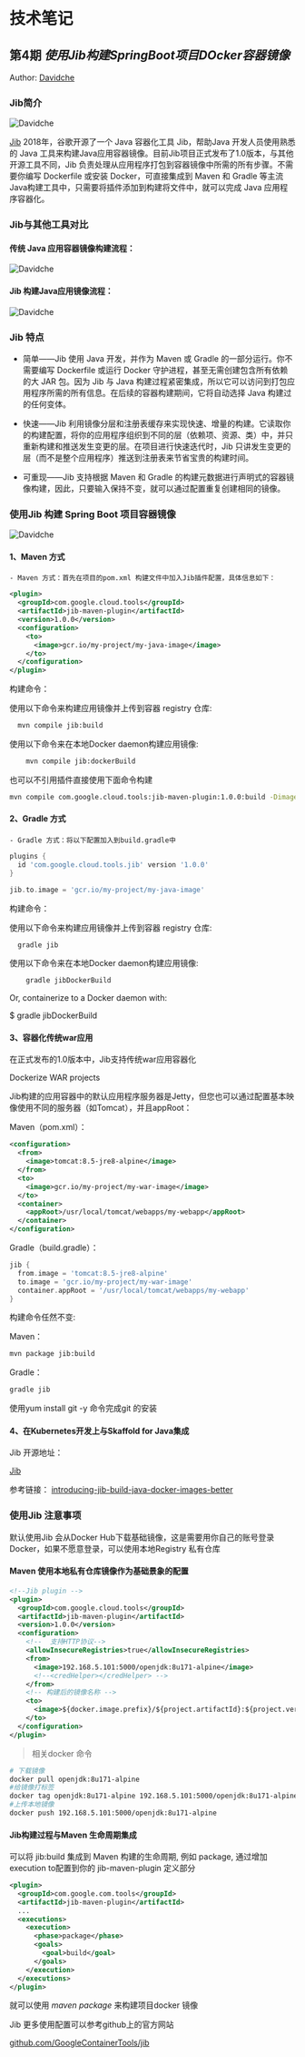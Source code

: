 # 技术笔记

## 第4期 *使用Jib构建SpringBoot项目DOcker容器镜像*

Author: [Davidche](mail:davidche@outlook.com)

### Jib简介

![Davidche](https://davidsche.github.io/news/images/images/jib-000.png)

[Jib](https://portainer.io/)  2018年，谷歌开源了一个 Java 容器化工具 Jib，帮助Java 开发人员使用熟悉的 Java 工具来构建Java应用容器镜像。目前Jib项目正式发布了1.0版本，与其他开源工具不同，Jib 负责处理从应用程序打包到容器镜像中所需的所有步骤。不需要你编写 Dockerfile 或安装 Docker，可直接集成到 Maven 和 Gradle 等主流Java构建工具中，只需要将插件添加到构建将文件中，就可以完成 Java 应用程序容器化。

### Jib与其他工具对比

#### 传统 Java 应用容器镜像构建流程：

![Davidche](https://davidsche.github.io/news/images/images/jib-001.png)

#### Jib 构建Java应用镜像流程：

![Davidche](https://davidsche.github.io/news/images/images/jib-002.png)

### Jib 特点

* 简单——Jib 使用 Java 开发，并作为 Maven 或 Gradle 的一部分运行。你不需要编写 Dockerfile 或运行 Docker 守护进程，甚至无需创建包含所有依赖的大 JAR 包。因为 Jib 与 Java 构建过程紧密集成，所以它可以访问到打包应用程序所需的所有信息。在后续的容器构建期间，它将自动选择 Java 构建过的任何变体。

* 快速——Jib 利用镜像分层和注册表缓存来实现快速、增量的构建。它读取你的构建配置，将你的应用程序组织到不同的层（依赖项、资源、类）中，并只重新构建和推送发生变更的层。在项目进行快速迭代时，Jib 只讲发生变更的层（而不是整个应用程序）推送到注册表来节省宝贵的构建时间。

* 可重现——Jib 支持根据 Maven 和 Gradle 的构建元数据进行声明式的容器镜像构建，因此，只要输入保持不变，就可以通过配置重复创建相同的镜像。

### 使用Jib 构建 Spring Boot 项目容器镜像

![Davidche](https://davidsche.github.io/news/images/images/jib-003.png)

#### 1、Maven 方式

    - Maven 方式：首先在项目的pom.xml 构建文件中加入Jib插件配置，具体信息如下：

```xml
<plugin>
  <groupId>com.google.cloud.tools</groupId>
  <artifactId>jib-maven-plugin</artifactId>
  <version>1.0.0</version>
  <configuration>
    <to>
      <image>gcr.io/my-project/my-java-image</image>
    </to>
  </configuration>
</plugin>
```

构建命令：

使用以下命令来构建应用镜像并上传到容器 registry 仓库:

```bash
  mvn compile jib:build
```

使用以下命令来在本地Docker daemon构建应用镜像:

```bash
    mvn compile jib:dockerBuild
```

也可以不引用插件直接使用下面命令构建

```bash
mvn compile com.google.cloud.tools:jib-maven-plugin:1.0.0:build -Dimage=gcr.io/my-project/my-java-image
```

#### 2、Gradle 方式

    - Gradle 方式：将以下配置加入到build.gradle中

```groovy
plugins {
  id 'com.google.cloud.tools.jib' version '1.0.0'
}

jib.to.image = 'gcr.io/my-project/my-java-image'
```

构建命令：

使用以下命令来构建应用镜像并上传到容器 registry 仓库:

```bash
  gradle jib
```

使用以下命令来在本地Docker daemon构建应用镜像:

```bash
    gradle jibDockerBuild
```

Or, containerize to a Docker daemon with:

  $ gradle jibDockerBuild

#### 3、容器化传统war应用

在正式发布的1.0版本中，Jib支持传统war应用容器化

Dockerize WAR projects

Jib构建的应用容器中的默认应用程序服务器是Jetty，但您也可以通过配置基本映像使用不同的服务器（如Tomcat），并且appRoot：


Maven（pom.xml）：

```pom.xml
<configuration>
  <from>
    <image>tomcat:8.5-jre8-alpine</image>
  </from>
  <to>
    <image>gcr.io/my-project/my-war-image</image>
  </to>
  <container>
    <appRoot>/usr/local/tomcat/webapps/my-webapp</appRoot>
  </container>
</configuration>

```

Gradle（build.gradle）：

```groovy
jib {
  from.image = 'tomcat:8.5-jre8-alpine'
  to.image = 'gcr.io/my-project/my-war-image'
  container.appRoot = '/usr/local/tomcat/webapps/my-webapp'
}
```

构建命令任然不变:

Maven：

```bash
mvn package jib:build
```

Gradle：

```bash
gradle jib
```

使用yum install git -y 命令完成git 的安装

#### 4、在Kubernetes开发上与Skaffold for Java集成

Jib 开源地址：

[Jib](https://github.com/GoogleContainerTools/jib)

参考链接：
[introducing-jib-build-java-docker-images-better](https://cloudplatform.googleblog.com/2018/07/introducing-jib-build-java-docker-images-better.html
)

### 使用Jib 注意事项

默认使用Jib 会从Docker Hub下载基础镜像，这是需要用你自己的账号登录Docker，如果不愿意登录，可以使用本地Registry 私有仓库

#### Maven 使用本地私有仓库镜像作为基础景象的配置

```xml
<!--Jib plugin -->
<plugin>
  <groupId>com.google.cloud.tools</groupId>
  <artifactId>jib-maven-plugin</artifactId>
  <version>1.0.0</version>
  <configuration>
    <!--  支持HTTP协议-->
    <allowInsecureRegistries>true</allowInsecureRegistries>
    <from>
      <image>192.168.5.101:5000/openjdk:8u171-alpine</image>
      <!--<credHelper></credHelper> -->
    </from>
    <!-- 构建后的镜像名称 -->
    <to>
      <image>${docker.image.prefix}/${project.artifactId}:${project.version}</image>
    </to>
  </configuration>
</plugin>
```

> 相关docker 命令

```bash 
# 下载镜像
docker pull openjdk:8u171-alpine
#给镜像打标签
docker tag openjdk:8u171-alpine 192.168.5.101:5000/openjdk:8u171-alpine 
#上传本地镜像
docker push 192.168.5.101:5000/openjdk:8u171-alpine
```

#### Jib构建过程与Maven 生命周期集成

可以将 jib:build 集成到 Maven 构建的生命周期, 例如 package, 通过增加 execution to配置到你的 jib-maven-plugin 定义部分

```xml
<plugin>
  <groupId>com.google.com.tools</groupId>
  <artifactId>jib-maven-plugin</artifactId>
  ...
  <executions>
    <execution>
      <phase>package</phase>
      <goals>
        <goal>build</goal>
      </goals>
    </execution>
  </executions>
</plugin>
```

就可以使用 *maven package* 来构建项目docker 镜像

Jib 更多使用配置可以参考github上的官方网站

[github.com/GoogleContainerTools/jib](https://github.com/GoogleContainerTools/jib/blob/HEAD/jib-maven-plugin/README.md#auth-object)
